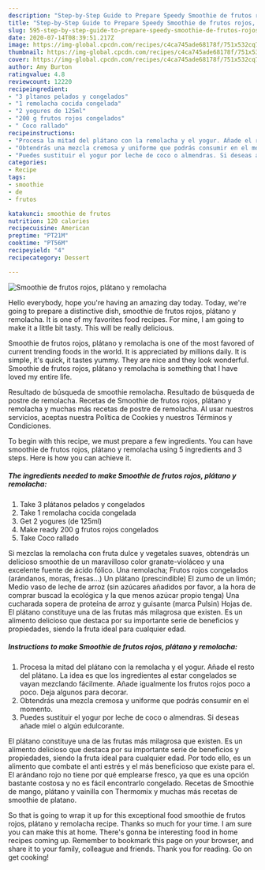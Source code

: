 ```yaml
---
description: "Step-by-Step Guide to Prepare Speedy Smoothie de frutos rojos, plátano y remolacha"
title: "Step-by-Step Guide to Prepare Speedy Smoothie de frutos rojos, plátano y remolacha"
slug: 595-step-by-step-guide-to-prepare-speedy-smoothie-de-frutos-rojos-platano-y-remolacha
date: 2020-07-14T08:39:51.217Z
image: https://img-global.cpcdn.com/recipes/c4ca745ade68178f/751x532cq70/smoothie-de-frutos-rojos-platano-y-remolacha-foto-principal.jpg
thumbnail: https://img-global.cpcdn.com/recipes/c4ca745ade68178f/751x532cq70/smoothie-de-frutos-rojos-platano-y-remolacha-foto-principal.jpg
cover: https://img-global.cpcdn.com/recipes/c4ca745ade68178f/751x532cq70/smoothie-de-frutos-rojos-platano-y-remolacha-foto-principal.jpg
author: Amy Burton
ratingvalue: 4.8
reviewcount: 12220
recipeingredient:
- "3 pltanos pelados y congelados"
- "1 remolacha cocida congelada"
- "2 yogures de 125ml"
- "200 g frutos rojos congelados"
- " Coco rallado"
recipeinstructions:
- "Procesa la mitad del plátano con la remolacha y el yogur. Añade el resto del plátano. La idea es que los ingredientes al estar congelados se vayan mezclando fácilmente. Añade igualmente los frutos rojos poco a poco. Deja algunos para decorar."
- "Obtendrás una mezcla cremosa y uniforme que podrás consumir en el momento."
- "Puedes sustituir el yogur por leche de coco o almendras. Si deseas añade miel o algún edulcorante."
categories:
- Recipe
tags:
- smoothie
- de
- frutos

katakunci: smoothie de frutos 
nutrition: 120 calories
recipecuisine: American
preptime: "PT21M"
cooktime: "PT56M"
recipeyield: "4"
recipecategory: Dessert

---
```



![Smoothie de frutos rojos, plátano y remolacha](https://img-global.cpcdn.com/recipes/c4ca745ade68178f/751x532cq70/smoothie-de-frutos-rojos-platano-y-remolacha-foto-principal.jpg)

Hello everybody, hope you're having an amazing day today. Today, we're going to prepare a distinctive dish, smoothie de frutos rojos, plátano y remolacha. It is one of my favorites food recipes. For mine, I am going to make it a little bit tasty. This will be really delicious.

Smoothie de frutos rojos, plátano y remolacha is one of the most favored of current trending foods in the world. It is appreciated by millions daily. It is simple, it's quick, it tastes yummy. They are nice and they look wonderful. Smoothie de frutos rojos, plátano y remolacha is something that I have loved my entire life.

Resultado de búsqueda de smoothie remolacha. Resultado de búsqueda de postre de remolacha. Recetas de Smoothie de frutos rojos, plátano y remolacha y muchas más recetas de postre de remolacha. Al usar nuestros servicios, aceptas nuestra Política de Cookies y nuestros Términos y Condiciones.


To begin with this recipe, we must prepare a few ingredients. You can have smoothie de frutos rojos, plátano y remolacha using 5 ingredients and 3 steps. Here is how you can achieve it.

<!--inarticleads1-->

##### The ingredients needed to make Smoothie de frutos rojos, plátano y remolacha:

1. Take 3 plátanos pelados y congelados
1. Take 1 remolacha cocida congelada
1. Get 2 yogures (de 125ml)
1. Make ready 200 g frutos rojos congelados
1. Take  Coco rallado


Si mezclas la remolacha con fruta dulce y vegetales suaves, obtendrás un delicioso smoothie de un maravilloso color granate-violáceo y una excelente fuente de ácido fólico. Una remolacha; Frutos rojos congelados (arándanos, moras, fresas…) Un plátano (prescindible) El zumo de un limón; Medio vaso de leche de arroz (sin azúcares añadidos por favor, a la hora de comprar buscad la ecológica y la que menos azúcar propio tenga) Una cucharada sopera de proteína de arroz y guisante (marca Pulsin) Hojas de. El plátano constituye una de las frutas más milagrosa que existen. Es un alimento delicioso que destaca por su importante serie de beneficios y propiedades, siendo la fruta ideal para cualquier edad. 

<!--inarticleads2-->

##### Instructions to make Smoothie de frutos rojos, plátano y remolacha:

1. Procesa la mitad del plátano con la remolacha y el yogur. Añade el resto del plátano. La idea es que los ingredientes al estar congelados se vayan mezclando fácilmente. Añade igualmente los frutos rojos poco a poco. Deja algunos para decorar.
1. Obtendrás una mezcla cremosa y uniforme que podrás consumir en el momento.
1. Puedes sustituir el yogur por leche de coco o almendras. Si deseas añade miel o algún edulcorante.


El plátano constituye una de las frutas más milagrosa que existen. Es un alimento delicioso que destaca por su importante serie de beneficios y propiedades, siendo la fruta ideal para cualquier edad. Por todo ello, es un alimento que combate el anti estrés y el más beneficioso que existe para el. El arándano rojo no tiene por qué emplearse fresco, ya que es una opción bastante costosa y no es fácil encontrarlo congelado. Recetas de Smoothie de mango, plátano y vainilla con Thermomix y muchas más recetas de smoothie de platano. 

So that is going to wrap it up for this exceptional food smoothie de frutos rojos, plátano y remolacha recipe. Thanks so much for your time. I am sure you can make this at home. There's gonna be interesting food in home recipes coming up. Remember to bookmark this page on your browser, and share it to your family, colleague and friends. Thank you for reading. Go on get cooking!
